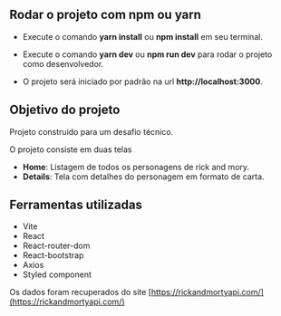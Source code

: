 ## Rodar o projeto com npm ou yarn

- Execute o comando **yarn install** ou **npm install** em seu terminal.

- Execute o comando **yarn dev** ou **npm run dev** para rodar o projeto como desenvolvedor.

- O projeto será iniciado por padrão na url **http://localhost:3000**.  



## Objetivo do projeto
  Projeto construido para um desafio técnico.
  
  O projeto consiste em duas telas
  - **Home**: Listagem de todos os personagens de rick and mory.
  - **Details**: Tela com detalhes do personagem em formato de carta.


## Ferramentas utilizadas
 - Vite
 - React
  - React-router-dom
  - React-bootstrap
  - Axios
  - Styled component 
  

Os dados foram recuperados do site [https://rickandmortyapi.com/](https://rickandmortyapi.com/)
